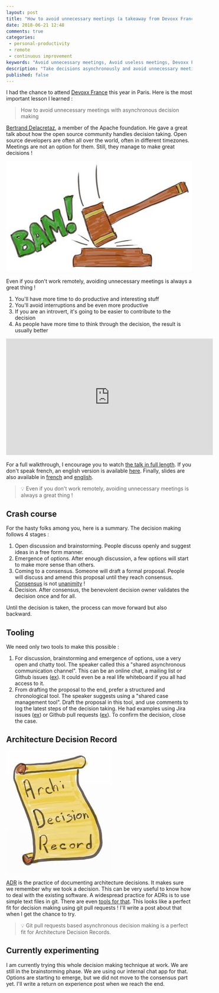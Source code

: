 ```yaml
---
layout: post
title: "How to avoid unnecessary meetings (a takeaway from Devoxx France 2018)"
date: 2018-06-21 12:48
comments: true
categories:
 - personal-productivity
 - remote
 - continuous improvement
keywords: "Avoid unnecessary meetings, Avoid useless meetings, Devoxx France 2018, How to avoid unproductive meetings, Remote Decision making"
description: "Take decisions asynchronously and avoid unnecessary meetings. This is the summary of a great talk from Bertrand Delacretaz which I attended at Devoxx France 2018. It details the techniques and tools used by the open source community manages to take good decisions while being all remote."
published: false
---
```

I had the chance to attend [Devoxx France](https://www.devoxx.fr/) this year in Paris. Here is the most important lesson I learned :

> How to avoid unnecessary meetings with asynchronous decision making

[Bertrand Delacretaz](https://twitter.com/bdelacretaz), a member of the Apache foundation. He gave a great talk about how the open source community handles decision taking. Open source developers are often all over the world, often in different timezones. Meetings are not an option for them. Still, they manage to make great decisions !

![Drawing of a decision hammer](../imgs/2018-06-05-how-to-avoid-unnecessary-meetings-a-takeaway-from-devoxx-france-2018/decision.jpg)

Even if you don't work remotely, avoiding unnecessary meetings is always a great thing !

1.  You'll have more time to do productive and interesting stuff
2.  You'll avoid interruptions and be even more productive
3.  If you are an introvert, it's going to be easier to contribute to the decision
4.  As people have more time to think through the decision, the result is usually better

<iframe width="560" height="315" src="https://www.youtube.com/embed/xkC4zjtAyRc" frameborder="0" allow="autoplay; encrypted-media" allowfullscreen></iframe>

For a full walkthrough, I encourage you to watch [the talk in full length](https://www.youtube.com/watch?v=xkC4zjtAyRc). If you don't speak french, an english version is available [here](https://www.youtube.com/watch?v=lF-bjxB2Nrk&t=217s). Finally, slides are also available in [french](https://fr.slideshare.net/bdelacretaz/prise-de-dcisions-asynchrone-devoxx-france-2018) and [english](https://fr.slideshare.net/bdelacretaz/asynchronous-decision-making-foss-backstage-2017).

> 💡 Even if you don't work remotely, avoiding unnecessary meetings is always a great thing !

## Crash course

For the hasty folks among you, here is a summary. The decision making follows 4 stages :

1.  Open discussion and brainstorming. People discuss openly and suggest ideas in a free form manner.
2.  Emergence of options. After enough discussion, a few options will start to make more sense than others.
3.  Coming to a consensus. Someone will draft a formal proposal. People will discuss and amend this proposal until they reach consensus. [Consensus](http://www.dictionary.com/browse/consensus) is not [unanimity](http://www.dictionary.com/browse/unanimous) !
4.  Decision. After consensus, the benevolent decision owner validates the decision once and for all.

Until the decision is taken, the process can move forward but also backward.

## Tooling

We need only two tools to make this possible :

1.  For discussion, brainstorming and emergence of options, use a very open and chatty tool. The speaker called this a "shared asynchronous communication channel". This can be an online chat, a mailing list or Github issues ([ex](https://github.com/apache/cordova-discuss/issues)). It could even be a real life whiteboard if you all had access to it.
2.  From drafting the proposal to the end, prefer a structured and chronological tool. The speaker suggests using a "shared case management tool". Draft the proposal in this tool, and use comments to log the latest steps of the decision taking. He had examples using Jira issues ([ex](https://issues.apache.org/jira/browse/SLING-7231)) or Github pull requests ([ex](https://github.com/apache/cordova-discuss/pulls)). To confirm the decision, close the case.

## Architecture Decision Record

![Drawing of an Architecture Decision Record which work great with asynchronous decision making](../imgs/2018-06-05-how-to-avoid-unnecessary-meetings-a-takeaway-from-devoxx-france-2018/adr.jpg)

[ADR](http://thinkrelevance.com/blog/2011/11/15/documenting-architecture-decisions) is the practice of documenting architecture decisions. It makes sure we remember why we took a decision. This can be very useful to know how to deal with the existing software. A widespread practice for ADRs is to use simple text files in git. There are even [tools for that](https://github.com/npryce/adr-tools). This looks like a perfect fit for decision making using git pull requests ! I'll write a post about that when I get the chance to try.

> 💡 Git pull requests based asynchronous decision making is a perfect fit for Architecture Decision Records.

## Currently experimenting

I am currently trying this whole decision making technique at work. We are still in the brainstorming phase. We are using our internal chat app for that. Options are starting to emerge, but we did not move to the consensus part yet. I'll write a return on experience post when we reach the end.